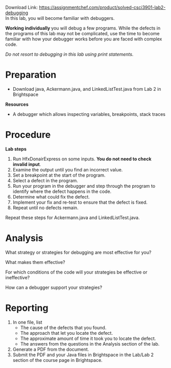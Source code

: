 Download Link: https://assignmentchef.com/product/solved-csci3901-lab2-debugging
<br>
In this lab, you will become familiar with debuggers.

<strong>Working individually </strong>you will debug a few programs. While the defects in the programs of this lab may not be complicated, use the time to become familiar with how your debugger works before you are faced with complex code.

<em>Do not resort to debugging in this lab using print statements.</em>

<h1>Preparation</h1>

<ul>

 <li>Download java, Ackermann.java, and LinkedListTest.java from Lab 2 in Brightspace</li>

</ul>

<strong>Resources</strong>

<ul>

 <li>A debugger which allows inspecting variables, breakpoints, stack traces</li>

</ul>

<h1>Procedure</h1>

<strong>Lab steps</strong>

<ol>

 <li>Run HfxDonairExpress on some inputs. <strong>You do not need to check invalid input</strong>.</li>

 <li>Examine the output until you find an incorrect value.</li>

 <li>Set a breakpoint at the start of the program.</li>

 <li>Select a defect in the program.</li>

 <li>Run your program in the debugger and step through the program to identify where the defect happens in the code.</li>

 <li>Determine what could fix the defect.</li>

 <li>Implement your fix and re-test to ensure that the defect is fixed.</li>

 <li>Repeat until no defects remain.</li>

</ol>

Repeat these steps for Ackermann.java and LinkedListTest.java.

<h1>Analysis</h1>

What strategy or strategies for debugging are most effective for you?

What makes them effective?

For which conditions of the code will your strategies be effective or ineffective?

How can a debugger support your strategies?

<h1>Reporting</h1>

<ol>

 <li>In one file, list

  <ul>

   <li>The cause of the defects that you found.</li>

   <li>The approach that let you locate the defect.</li>

   <li>The approximate amount of time it took you to locate the defect.</li>

   <li>The answers from the questions in the Analysis section of the lab.</li>

  </ul></li>

 <li>Generate a PDF from the document.</li>

 <li>Submit the PDF and your Java files in Brightspace in the Lab/Lab 2 section of the course page in Brightspace.</li>

</ol>